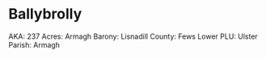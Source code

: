 # Ballybrolly

AKA: 237
Acres: Armagh
Barony: Lisnadill
County: Fews Lower
PLU: Ulster
Parish: Armagh